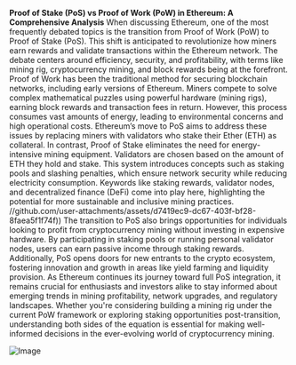 **Proof of Stake (PoS) vs Proof of Work (PoW) in Ethereum: A Comprehensive Analysis**
When discussing Ethereum, one of the most frequently debated topics is the transition from Proof of Work (PoW) to Proof of Stake (PoS). This shift is anticipated to revolutionize how miners earn rewards and validate transactions within the Ethereum network. The debate centers around efficiency, security, and profitability, with terms like mining rig, cryptocurrency mining, and block rewards being at the forefront.
Proof of Work has been the traditional method for securing blockchain networks, including early versions of Ethereum. Miners compete to solve complex mathematical puzzles using powerful hardware (mining rigs), earning block rewards and transaction fees in return. However, this process consumes vast amounts of energy, leading to environmental concerns and high operational costs. Ethereum’s move to PoS aims to address these issues by replacing miners with validators who stake their Ether (ETH) as collateral.
In contrast, Proof of Stake eliminates the need for energy-intensive mining equipment. Validators are chosen based on the amount of ETH they hold and stake. This system introduces concepts such as staking pools and slashing penalties, which ensure network security while reducing electricity consumption. Keywords like staking rewards, validator nodes, and decentralized finance (DeFi) come into play here, highlighting the potential for more sustainable and inclusive mining practices.
 //github.com/user-attachments/assets/d7419ec9-dc67-403f-bf28-8faea5f1f74f))
The transition to PoS also brings opportunities for individuals looking to profit from cryptocurrency mining without investing in expensive hardware. By participating in staking pools or running personal validator nodes, users can earn passive income through staking rewards. Additionally, PoS opens doors for new entrants to the crypto ecosystem, fostering innovation and growth in areas like yield farming and liquidity provision.
As Ethereum continues its journey toward full PoS integration, it remains crucial for enthusiasts and investors alike to stay informed about emerging trends in mining profitability, network upgrades, and regulatory landscapes. Whether you're considering building a mining rig under the current PoW framework or exploring staking opportunities post-transition, understanding both sides of the equation is essential for making well-informed decisions in the ever-evolving world of cryptocurrency mining.

![Image](https://github.com/user-attachments/assets/d7419ec9-dc67-403f-bf28-8faea5f1f74f)
